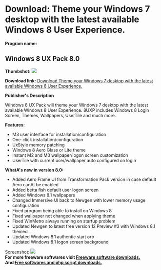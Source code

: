 # Download: Theme your Windows 7 desktop with the latest available Windows 8 User Experience.

**Program name:**

## Windows 8 UX Pack 8.0

  
**Thumbshot:** ![](http://www.freewarefiles.com/screenshot/win8uxpack6_md.jpg)   
  
**Download link:** [Download Theme your Windows 7 desktop with the latest available Windows 8 User Experience.](http://freesoftwares.boysofts.com/Windows-8-UX-Pack_program_68385.html)  
  


**Publisher's Description**  
  


Windows 8 UX Pack will theme your Windows 7 desktop with the latest available Windows 8 User Experience. 8UXP includes Windows 8 Login Screen, Themes, Wallpapers, UserTile and much more. 

**Features:**

  * M3 user interface for installation/configuration 
  * One-click installation/configuration 
  * UxStyle memory patching 
  * Windows 8 Aero Glass or Lite theme 
  * Instant M2 and M3 wallpaper/logon screen customization 
  * UserTile with current user/wallpaper auto configured on login 

**WhatA's new in version 8.0:**

  * Added Aero Frame UI from Transformation Pack version in case default Aero canAt be enabled 
  * Added betta fish default user logon screen 
  * Added Windows 8.1 wallpapers 
  * Changed Immersive UI back to Newgen with lower memory usage configuration 
  * Fixed program being able to install on Windows 8 
  * Fixed wallpaper not changed when applying theme 
  * Fixed WinMetro always running on startup problem 
  * Updated Newgen to latest free version 12 Preview #3 with Windows 8.1 themed 
  * Updated Windows 8.1 authentic start orb 
  * Updated Windows 8.1 logon screen background 

  
  
Screenshot: ![](http://www.freewarefiles.com/screenshot/win8uxpack6.jpg)   
**For more freeware softwares visit [Freeware software downloads.](http://freesoftwares.boysofts.com/)**   
**And [Free softwares and php script downloads.](http://www.boysofts.com/)**

